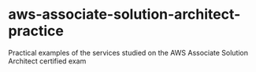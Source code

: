 # aws-associate-solution-architect-practice
Practical examples of the services studied on the AWS Associate Solution Architect certified exam
